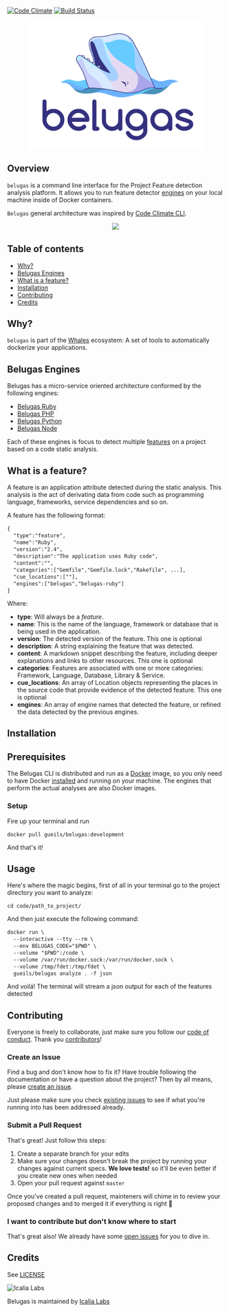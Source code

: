 [![Code Climate](https://codeclimate.com/github/gueils/belugas/badges/gpa.svg)](https://codeclimate.com/github/gueils/belugas)
[![Build Status](https://travis-ci.org/gueils/belugas.svg?branch=master)](https://travis-ci.org/gueils/belugas)

<p align="center">
  <img src="belugas.png" height="300px" alt="Belugas" />
</p>

## Overview

`belugas` is a command line interface for the Project Feature detection analysis platform. It allows you to run feature detector [engines](#belugas-engines) on your local machine inside of Docker containers. 

`Belugas` general architecture was inspired by [Code Climate CLI](https://github.com/codeclimate/codeclimate).

<p align="center">
  <img src="http://i.imgur.com/gMmucQk.gif">
</p>

## Table of contents

- [Why?](#why)
- [Belugas Engines](#belugas-engines)
- [What is a feature?](#what-is-a-feature)
- [Installation](#installation)
- [Contributing](#contributing)
- [Credits](#credits)

## Why?

`belugas` is part of the [Whales](https://github.com/gueils/whales) ecosystem: A set of tools to automatically dockerize your applications.

## Belugas Engines

Belugas has a micro-service oriented architecture conformed by the following engines:

- [Belugas Ruby](https://github.com/gueils/belugas-ruby)
- [Belugas PHP](https://github.com/gueils/belugas)
- [Belugas Python](https://github.com/gueils/belugas-python)
- [Belugas Node](https://github.com/gueils/belugas-node)

Each of these engines is focus to detect multiple [features](#what-is-a-feature) on a project based on a code static analysis.

## What is a feature?

A feature is an application attribute detected during the static analysis. This analysis is the act of derivating data from code such as programming language, frameworks, service dependencies and so on. 

A feature has the following format:

```
{
  "type":"feature",
  "name":"Ruby",
  "version":"2.4",
  "description":"The application uses Ruby code",
  "content":"",
  "categories":["Gemfile","Gemfile.lock","Rakefile", ...],
  "cue_locations":[""],
  "engines":["belugas","belugas-ruby"]
}
```

Where:

- **type**: Will always be a _feature_.
- **name**: This is the name of the language, framework or database that is being used in the application. 
- **version**: The detected version of the feature. This one is optional
- **description**: A string explaining the feature that was detected.
- **content**: A markdown snippet describing the feature, including deeper explanations and links to other resources. This one is optional
- **categories**: Features are associated with one or more categories: Framework, Language, Database, Library & Service.
- **cue_locations**: An array of Location objects representing the places in the source code that provide evidence of the detected feature. This one is optional
- **engines**: An array of engine names that detected the feature, or refined the data detected by the previous engines.

## Installation 

## Prerequisites

The Belugas CLI is distributed and run as a [Docker](https://hub.docker.com/r/icalialabs/belugas/) image, so you only need to have Docker [installed](https://docs.docker.com/engine/installation/) and running on your machine. The engines that perform the actual analyses are also Docker images. 

### Setup

Fire up your terminal and run

```console
docker pull gueils/belugas:development
```

And that's it! 

## Usage

Here's where the magic begins, first of all in your terminal go to the project directory you want to analyze:

```console
cd code/path_to_project/
```

And then just execute the following command:

```console
docker run \
  --interactive --tty --rm \
  --env BELUGAS_CODE="$PWD" \
  --volume "$PWD":/code \
  --volume /var/run/docker.sock:/var/run/docker.sock \
  --volume /tmp/fdet:/tmp/fdet \
  gueils/belugas analyze . -f json
```

And voilá! The terminal will stream a json output for each of the features detected

## Contributing

Everyone is freely to collaborate, just make sure you follow our [code of conduct](https://github.com/gueils/belugas/blob/master/CODE_OF_CONDUCT.md). Thank you [contributors](https://github.com/gueils/belugas/graphs/contributors)!

### Create an Issue

Find a bug and don't know how to fix it? Have trouble following the documentation or have a question about the project? Then by all means, please [create an issue](https://github.com/gueils/belugas/issues/new).

Just please make sure you check [existing issues](https://github.com/gueils/belugas/issues) to see if what you're running into has been addressed already.

### Submit a Pull Request

That's great! Just follow this steps:

1. Create a separate branch for your edits
2. Make sure your changes doesn't break the project by running your changes against current specs. **We love tests!** so it'll be even better if you create new ones when needed
3. Open your pull request against `master`

Once you've created a pull request, mainteners will chime in to review your proposed changes and to merged it if everything is right :tada:

### I want to contribute but don't know where to start

That's great also! We already have some [open issues](https://github.com/gueils/belugas/issues) for you to dive in.

## Credits

See [LICENSE](LICENSE)

![Icalia Labs](https://raw.githubusercontent.com/icalialabs/kaishi/master/logo.png)

Belugas is maintained by [Icalia Labs](http://www.icalialabs.com/team)
